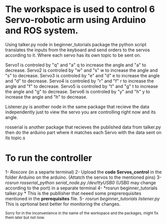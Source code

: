 # The workspace is used to control 6 Servo-robotic arm using Arduino and ROS system.


Using talker.py node in beginner_tutorials package the python script translates the inputs from the keyboard and send orders to the servos according to it. Where each servo has its own topic to be sent on.

Servo1 is controled by "q" and "a" q to increase the angle and "a" to decrease.
Servo2 is controled by "w" and "s" w to increase the angle and "s" to decrease.
Servo3 is controled by "e" and "d" e to increase the angle and "d" to decrease.
Servo4 is controled by "r" and "f" r to increase the angle and "f" to decrease.
Servo5 is controled by "t" and "g" t to increase the angle and "g" to decrease.
Servo6 is controled by "y" and "h" y to increase the angle and "h" to decrease.

Listener.py is another node in the same package that recieve the data independently just to view the servo you are controlling right now and its angle.

rosserial is another package that recieves the published data from talker.py then do the arduino part where it matches each Servo with the data sent on its topic.s



 
# To run the controller
 1- *Roscore* (in a separte terminal)
 2-  Upload the **code Servos_control** in the folder Arduino on the arduino. (Attatch the servos to the mentioned pins)
 3- *rosrun rosserial_python serial_node.py /dev/ttyUSB0* (USB0 may change according to the port) in a separate terminal
 4- *rosrun beginner_tutorials talker.py * This is the publlisher that neeed some preprerequisites mentioned in the **prerequisites** file.
 5- *rosrun beginner_tutorials listener.py* This is oprtional best better for monitoring the changes.  

<sub>
Sorry for in the inconvenience in the name of the workspace and the packages, might fix them later but not now.
</sub>
